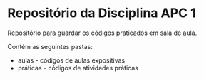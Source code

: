  
# Repositório da Disciplina APC 1 

Repositório para guardar os códigos praticados em sala de aula. 

Contém as seguintes pastas:
* aulas - códigos de aulas expositivas
* práticas - códigos de atividades práticas
